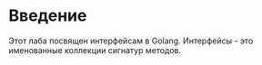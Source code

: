# Введение

Этот лаба посвящен интерфейсам в Golang. Интерфейсы - это именованные коллекции сигнатур методов.
